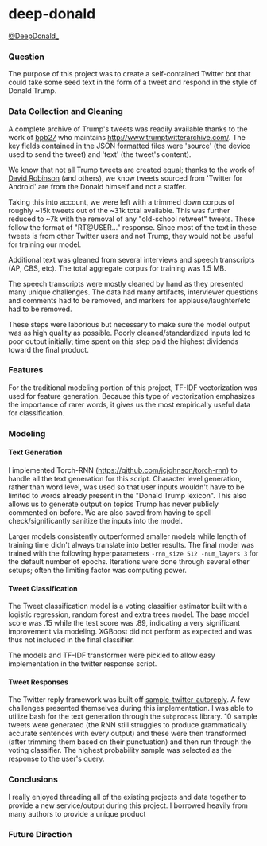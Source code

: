# deep-donald

[@DeepDonald_](https://twitter.com/DeepDonald_)

### Question

The purpose of this project was to create a self-contained Twitter bot that could take some seed text in the form of a tweet and respond in the style of Donald Trump.

### Data Collection and Cleaning

A complete archive of Trump's tweets was readily available thanks to the work of [bpb27](https://github.com/bpb27/trump-tweet-archive) who maintains http://www.trumptwitterarchive.com/.  The key fields contained in the JSON formatted files were 'source' (the device used to send the tweet) and 'text' (the tweet's content). 

We know that not all Trump tweets are created equal; thanks to the work of [David Robinson](http://varianceexplained.org/r/trump-tweets/) (and others), we know tweets sourced from 'Twitter for Android' are from the Donald himself and not a staffer.

Taking this into account, we were left with a trimmed down corpus of roughly ~15k tweets out of the ~31k total available.  This was further reduced to ~7k with the removal of any "old-school retweet" tweets.  These follow the format of "RT@USER..." response.  Since most of the text in these tweets is from other Twitter users and not Trump, they would not be useful for training our model.

Additional text was gleaned from several interviews and speech transcripts (AP, CBS, etc).  The total aggregate corpus for training was 1.5 MB.

The speech transcripts were mostly cleaned by hand as they presented many unique challenges.  The data had many artifacts, interviewer questions and comments had to be removed, and markers for applause/laughter/etc had to be removed.  

These steps were laborious but necessary to make sure the model output was as high quality as possible.  Poorly cleaned/standardized inputs led to poor output initially; time spent on this step paid the highest dividends toward the final product.

### Features

For the traditional modeling portion of this project, TF-IDF vectorization was used for feature generation.  Because this type of vectorization emphasizes the importance of rarer words, it gives us the most empirically useful data for classification.

### Modeling

#### Text Generation

I implemented Torch-RNN (https://github.com/jcjohnson/torch-rnn) to handle all the text generation for this script.  Character level generation, rather than word level, was used so that user inputs wouldn't have to be limited to words already present in the "Donald Trump lexicon".  This also allows us to generate output on topics Trump has never publicly commented on before.  We are also saved from having to spell check/significantly sanitize the inputs into the model.

Larger models consistently outperformed smaller models while length of training time didn't always translate into better results.  The final model was trained with the following hyperparameters `-rnn_size 512 -num_layers 3` for the default number of epochs.  Iterations were done through several other setups; often the limiting factor was computing power.

#### Tweet Classification

The Tweet classification model is a voting classifier estimator built with a logistic regression, random forest and extra trees model.  The base model score was .15 while the test score was .89, indicating a very significant improvement via modeling.  XGBoost did not perform as expected and was thus not included in the final classifier.  

The models and TF-IDF transformer were pickled to allow easy implementation in the twitter response script.

#### Tweet Responses

The Twitter reply framework was built off [sample-twitter-autoreply](https://github.com/twitterdev/sample-python-autoreply).  A few challenges presented themselves during this implementation.  I was able to utilize bash for the text generation through the `subprocess` library.  10 sample tweets were generated (the RNN still struggles to produce grammatically accurate sentences with every output) and these were then transformed (after trimming them based on their punctuation) and then run through the voting classifier.  The highest probability sample was selected as the response to the user's query.  

### Conclusions

I really enjoyed threading all of the existing projects and data together to provide a new service/output during this project.  I borrowed heavily from many authors to provide a unique product 


### Future Direction

